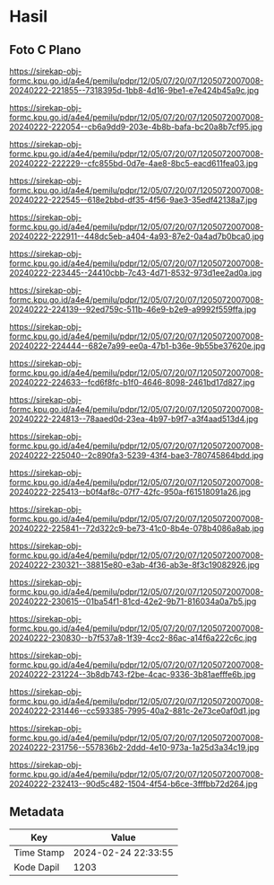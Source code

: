 # Hasil

## Foto C Plano

https://sirekap-obj-formc.kpu.go.id/a4e4/pemilu/pdpr/12/05/07/20/07/1205072007008-20240222-221855--7318395d-1bb8-4d16-9be1-e7e424b45a9c.jpg

https://sirekap-obj-formc.kpu.go.id/a4e4/pemilu/pdpr/12/05/07/20/07/1205072007008-20240222-222054--cb6a9dd9-203e-4b8b-bafa-bc20a8b7cf95.jpg

https://sirekap-obj-formc.kpu.go.id/a4e4/pemilu/pdpr/12/05/07/20/07/1205072007008-20240222-222229--cfc855bd-0d7e-4ae8-8bc5-eacd611fea03.jpg

https://sirekap-obj-formc.kpu.go.id/a4e4/pemilu/pdpr/12/05/07/20/07/1205072007008-20240222-222545--618e2bbd-df35-4f56-9ae3-35edf42138a7.jpg

https://sirekap-obj-formc.kpu.go.id/a4e4/pemilu/pdpr/12/05/07/20/07/1205072007008-20240222-222911--448dc5eb-a404-4a93-87e2-0a4ad7b0bca0.jpg

https://sirekap-obj-formc.kpu.go.id/a4e4/pemilu/pdpr/12/05/07/20/07/1205072007008-20240222-223445--24410cbb-7c43-4d71-8532-973d1ee2ad0a.jpg

https://sirekap-obj-formc.kpu.go.id/a4e4/pemilu/pdpr/12/05/07/20/07/1205072007008-20240222-224139--92ed759c-511b-46e9-b2e9-a9992f559ffa.jpg

https://sirekap-obj-formc.kpu.go.id/a4e4/pemilu/pdpr/12/05/07/20/07/1205072007008-20240222-224444--682e7a99-ee0a-47b1-b36e-9b55be37620e.jpg

https://sirekap-obj-formc.kpu.go.id/a4e4/pemilu/pdpr/12/05/07/20/07/1205072007008-20240222-224633--fcd6f8fc-b1f0-4646-8098-2461bd17d827.jpg

https://sirekap-obj-formc.kpu.go.id/a4e4/pemilu/pdpr/12/05/07/20/07/1205072007008-20240222-224813--78aaed0d-23ea-4b97-b9f7-a3f4aad513d4.jpg

https://sirekap-obj-formc.kpu.go.id/a4e4/pemilu/pdpr/12/05/07/20/07/1205072007008-20240222-225040--2c890fa3-5239-43f4-bae3-780745864bdd.jpg

https://sirekap-obj-formc.kpu.go.id/a4e4/pemilu/pdpr/12/05/07/20/07/1205072007008-20240222-225413--b0f4af8c-07f7-42fc-950a-f61518091a26.jpg

https://sirekap-obj-formc.kpu.go.id/a4e4/pemilu/pdpr/12/05/07/20/07/1205072007008-20240222-225841--72d322c9-be73-41c0-8b4e-078b4086a8ab.jpg

https://sirekap-obj-formc.kpu.go.id/a4e4/pemilu/pdpr/12/05/07/20/07/1205072007008-20240222-230321--38815e80-e3ab-4f36-ab3e-8f3c19082926.jpg

https://sirekap-obj-formc.kpu.go.id/a4e4/pemilu/pdpr/12/05/07/20/07/1205072007008-20240222-230615--01ba54f1-81cd-42e2-9b71-816034a0a7b5.jpg

https://sirekap-obj-formc.kpu.go.id/a4e4/pemilu/pdpr/12/05/07/20/07/1205072007008-20240222-230830--b7f537a8-1f39-4cc2-86ac-a14f6a222c6c.jpg

https://sirekap-obj-formc.kpu.go.id/a4e4/pemilu/pdpr/12/05/07/20/07/1205072007008-20240222-231224--3b8db743-f2be-4cac-9336-3b81aefffe6b.jpg

https://sirekap-obj-formc.kpu.go.id/a4e4/pemilu/pdpr/12/05/07/20/07/1205072007008-20240222-231446--cc593385-7995-40a2-881c-2e73ce0af0d1.jpg

https://sirekap-obj-formc.kpu.go.id/a4e4/pemilu/pdpr/12/05/07/20/07/1205072007008-20240222-231756--557836b2-2ddd-4e10-973a-1a25d3a34c19.jpg

https://sirekap-obj-formc.kpu.go.id/a4e4/pemilu/pdpr/12/05/07/20/07/1205072007008-20240222-232413--90d5c482-1504-4f54-b6ce-3fffbb72d264.jpg


## Metadata

| Key        | Value               |
| ---------- | ------------------- |
| Time Stamp | 2024-02-24 22:33:55 |
| Kode Dapil | 1203                |



